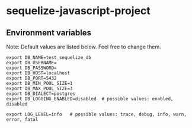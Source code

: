 # sequelize-javascript-project

## Environment variables

Note: Default values are listed below. Feel free to change them.

```shell
export DB_NAME=test_sequelize_db
export DB_USERNAME=
export DB_PASSWORD=
export DB_HOST=localhost
export DB_PORT=5432
export DB_MIN_POOL_SIZE=1
export DB_MAX_POOL_SIZE=3
export DB_DIALECT=postgres
export DB_LOGGING_ENABLED=disabled  # possible values: enabled, disabled

export LOG_LEVEL=info   # possible values: trace, debug, info, warn, error, fatal
```
